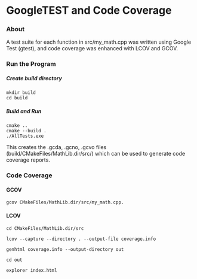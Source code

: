 # GoogleTEST and Code Coverage

### About

A test suite for each function in src/my_math.cpp was written using Google Test (gtest), and code coverage was enhanced with LCOV and GCOV.

### Run the Program

##### Create build directory

```
mkdir build
cd build
```

##### Build and Run

```
cmake ..
cmake --build .
./AllTests.exe
```

This creates the .gcda, .gcno, .gcvo files (build/CMakeFiles/MathLib.dir/src/) which can be used to generate code coverage reports.

### Code Coverage

#### GCOV

```
gcov CMakeFiles/MathLib.dir/src/my_math.cpp.
```

#### LCOV

```
cd CMakeFiles/MathLib.dir/src

lcov --capture --directory . --output-file coverage.info

genhtml coverage.info --output-directory out

cd out

explorer index.html

```

